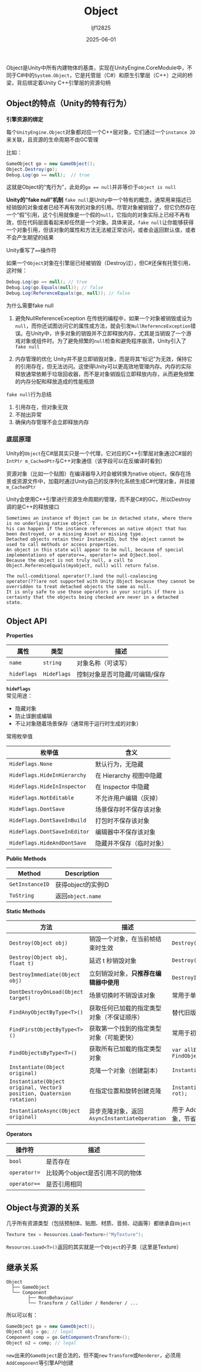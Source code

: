 ﻿---
title: "Object"
date: 2025-06-01
categories: [Note]
tags: [Unity, Syntax, Unity Class]
author: "ljf12825"
summary: Unity's class Object
---
Object是Unity中所有内建物体的基类，实现在UnityEngine.CoreModule中，不同于C#中的`System.Object`，它是托管层（C#）和原生引擎层（C++）之间的桥梁，背后绑定着Unity C++引擎层的资源句柄

## Object的特点（Unity的特有行为）
**引擎资源的绑定**

每个`UnityEngine.Object`对象都对应一个C++层对象，它们通过一个`instance 2D`来关联，且资源的生命周期不由GC管理

比如：
```cs
GameObject go = new GameObject();
Object.Destroy(go);
Debug.Log(go == null);  // true
```
这就是Object的“鬼行为”，此处的`go == null`并非等价于`object is null`

**Unity的“fake null”机制**
`fake null`是Unity中一个特有的概念，通常用来描述已经销毁的对象或者已经不再有效的对象的引用。尽管对象被销毁了，但它仍然存在一个“假”引用，这个引用就像是一个假的`null`，它指向的对象实际上已经不再有效，但在代码层面看起来却任然是一个对象。具体来说，`fake null`让你能够获得一个对象引用，但该对象的属性和方法无法被正常访问，或者会返回默认值，或者不会产生期望的结果

Unity重写了`==`操作符

如果一个`Object`对象在引擎层已经被销毁（Destroy过），但C#还保有托管引用，这时候：
```cs
Debug.Log(go == null); // true
Debug.Log(go.Equals(null)); // false
Debug.Log(ReferenceEquals(go, null)); // false
```

为什么需要fake null
1. 避免NullReferenceException
在传统的编程中，如果一个对象被销毁或设为`null`，而你还试图访问它的属性或方法，就会引发`NullReferenceException`错误。在Unity中，许多对象的销毁并不立即释放内存，尤其是当销毁了一个游戏对象或组件时。为了避免频繁的`null`检查和避免程序崩溃，Unity引入了`fake null`

2. 内存管理的优化
Unity并不是立即销毁对象，而是将其“标记”为无效，保持它的引用存在，但无法访问。这使得Unity可以更高效地管理内存。内存的实际释放通常依赖于垃圾回收器，而不是对象销毁后立即释放内存，从而避免频繁的内存分配和释放造成的性能瓶颈

`fake null`行为总结
1. 引用存在，但对象无效
2. 不抛出异常
3. 确保内存管理不会立即释放内存

### 底层原理
Unity的`Object`在C#层其实只是一个代理，它对应的C++引擎层对象通过C#层的`IntPtr m_CachedPtr`与C++对象通信（该字段可以在反编译时看到）

资源对象（比如一个贴图）在编译器导入时会被转换为native object，保存在场景或资源文件中，加载时通过Unity自己的反序列化系统生成C#代理对象，并挂接`m_CachedPtr`

Unity会使用C++引擎进行资源生命周期的管理，而不是C#的GC，所以Destroy调的是C++的释放接口

```text
Sometimes an instance of Object can be in detached state, where there is no underlying native object. T
his can happen if the instance references an native object that has been destroyed, or a missing Asset or missing type. 
Detached objects retain their InstanceID, but the object cannot be used to call methods or access properties. 
An object in this state will appear to be null, because of special implementations of operator==, operator!= and Ojbect.bool.
Because the object is not truly null, a call to Object.ReferenceEquals(myobject, null) will return false.

The null-comditional operator(?.)and the null-coalescing operator(??)are not supported with Unity Object because they cannot be overridden to treat detached objects the same as null.
It is only safe to use those operators in your scripts if there is certainty that the objects being checked are never in a detached state.
```


## Object API
**Properties**

| 属性 | 类型 | 描述 |
| - | - | - |
| `name` | `string` | 对象名称（可读写） |
| `hideFlags` | `HideFlags` | 控制对象是否可隐藏/可编辑/保存 |

**`hideFlags`**  
常见用途：
- 隐藏对象
- 防止误删或编辑
- 不让对象随着场景保存（通常用于运行时生成的对象）

常用枚举值

| 枚举值                          | 含义                |
| ---------------------------- | ----------------- |
| `HideFlags.None`             | 默认行为，无隐藏          |
| `HideFlags.HideInHierarchy`  | 在 Hierarchy 视图中隐藏 |
| `HideFlags.HideInInspector`  | 在 Inspector 中隐藏   |
| `HideFlags.NotEditable`      | 不允许用户编辑（灰掉）       |
| `HideFlags.DontSave`         | 场景保存时不保存该对象       |
| `HideFlags.DontSaveInBuild`  | 打包时不保存该对象         |
| `HideFlags.DontSaveInEditor` | 编辑器中不保存该对象        |
| `HideFlags.HideAndDontSave`  | 隐藏并不保存（临时对象）      |

**Public Methods**

| Method | Description |
| - | - |
| `GetInstanceID` | 获得object的实例ID |
| `ToString` | 返回`object.name` |

**Static Methods**

| 方法                                                                      | 描述                                    | 示例/说明                                          |
| ----------------------------------------------------------------------- | ------------------------------------- | ---------------------------------------------- |
| `Destroy(Object obj)` | 销毁一个对象，在当前帧结束时生效                      | `Destroy(gameObject);`                         |
| `Destroy(Object obj, float t)` | 延迟 t 秒销毁对象                            | `Destroy(gameObject, 2.0f);`                   |
| `DestroyImmediate(Object obj)` | 立刻销毁对象，**只推荐在编辑器中使用**                 | `DestroyImmediate(gameObject);`                |
| `DontDestroyOnLoad(Object target)` | 场景切换时不销毁该对象                           | 常用于单例或管理器类                                     |
| `FindAnyObjectByType<T>()` | 获取任何已加载的指定类型对象（不保证顺序）                 | 替代旧版 `FindObjectOfType`                        |
| `FindFirstObjectByType<T>()` | 获取第一个找到的指定类型对象（可能更快）                  | 常用于初始化查找                                       |
| `FindObjectsByType<T>()`                                              | 获取所有已加载的指定类型对象                        | `var allEnemies = FindObjectsByType<Enemy>();` |
| `Instantiate(Object original)`                                        | 克隆一个对象（创建副本）                          | `Instantiate(prefab);`                         |
| `Instantiate(Object original, Vector3 position, Quaternion rotation)` | 在指定位置和旋转创建克隆                          | `Instantiate(prefab, pos, rot);`               |
| `InstantiateAsync(Object original)` | 异步克隆对象，返回 `AsyncInstantiateOperation` | 用于 Addressables 或大型对象，节省主线程开销                  |

**Operators**

| 操作符 | 描述 |
| - | - |
| `bool` | 是否存在 |
| `operator!=` | 比较两个object是否引用不同的物体 |
| `operator==` | 是否引用相同 |


## Object与资源的关系
几乎所有资源类型（包括预制体、贴图、材质、音频、动画等）都继承自`Object`
```cs
Texture tex = Resources.Load<Texture>("MyTexture");
```
`Resources.Load<T>()`返回的其实就是一个`Object`的子类（这里是Texture）

## 继承关系
```text
Object
  ├── GameObject
  └── Component
        ├── MonoBehaviour
        └── Transform / Collider / Renderer / ...
```
所以可以有：
```cs
GameObject go = new GameObject();
Object obj = go; // legal
Component comp = go.GetComponent<Transform>();
Object o2 = comp; // legal
```
`new`出来的`GameObject`是合法的，但不能`new` `Transform`或`Renderer`，必须用`AddComponent`等引擎API创建
